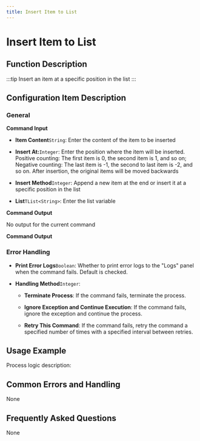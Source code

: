 ```yaml
---
title: Insert Item to List
---
```


# Insert Item to List

## Function Description

:::tip 
Insert an item at a specific position in the list
:::

## Configuration Item Description

### General

**Command Input**

- **Item Content**`String`: Enter the content of the item to be inserted

- **Insert At:**`Integer`: Enter the position where the item will be inserted. Positive counting: The first item is 0, the second item is 1, and so on; Negative counting: The last item is -1, the second to last item is -2, and so on. After insertion, the original items will be moved backwards

- **Insert Method**`Integer`: Append a new item at the end or insert it at a specific position in the list

- **List**`TList<String>`: Enter the list variable


**Command Output**

No output for the current command


**Command Output**

### Error Handling

- **Print Error Logs**`Boolean`: Whether to print error logs to the "Logs" panel when the command fails. Default is checked. 

- **Handling Method**`Integer`:

    - **Terminate Process**: If the command fails, terminate the process.

    - **Ignore Exception and Continue Execution**: If the command fails, ignore the exception and continue the process.

    - **Retry This Command**: If the command fails, retry the command a specified number of times with a specified interval between retries.

## Usage Example

Process logic description:

## Common Errors and Handling

None

## Frequently Asked Questions

None

